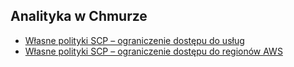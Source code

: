 ## Analityka w Chmurze
- [Własne polityki SCP – ograniczenie dostępu do usług](scp-only-ireland.md)
- [Własne polityki SCP – ograniczenie dostępu do regionów AWS](scp-only-small-servers.md)